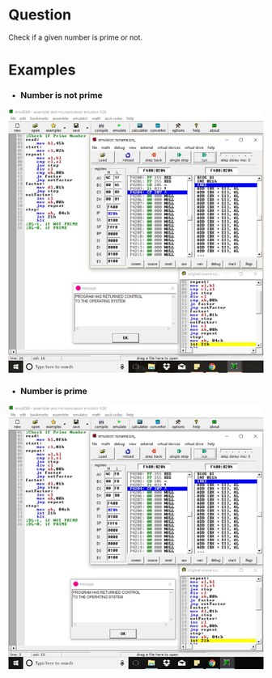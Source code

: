 # Question
Check if a given number is prime or not.

# Examples
* ### Number is not prime
![ex1](ex1.JPG) <br/>

* ### Number is prime
![ex2](ex2.JPG) <br/>
